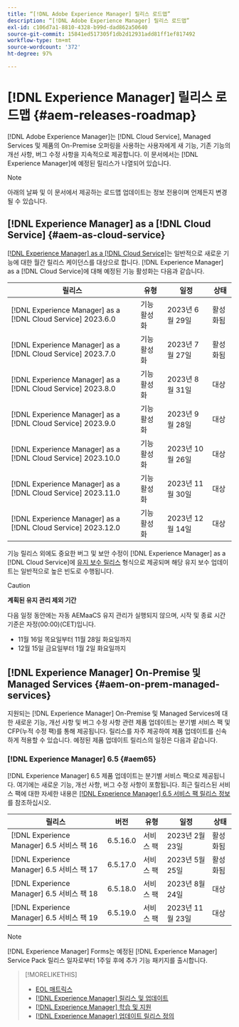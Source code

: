```yaml
---
title: “[!DNL Adobe Experience Manager] 릴리스 로드맵”
description: “[!DNL Adobe Experience Manager] 릴리스 로드맵”
exl-id: c106d7a1-8810-4328-b99d-dad862a50640
source-git-commit: 15841ed517305f1db2d12931add81ff1ef817492
workflow-type: tm+mt
source-wordcount: '372'
ht-degree: 97%

---
```


# [!DNL Experience Manager] 릴리스 로드맵 {#aem-releases-roadmap}

[!DNL Adobe Experience Manager]는 [!DNL Cloud Service], Managed Services 및 제품의 On-Premise 오퍼링을 사용하는 사용자에게 새 기능, 기존 기능의 개선 사항, 버그 수정 사항을 지속적으로 제공합니다. 이 문서에서는 [!DNL Experience Manager]에 예정된 릴리스가 나열되어 있습니다.

>[!NOTE]
>
>아래의 날짜 및 이 문서에서 제공하는 로드맵 업데이트는 정보 전용이며 언제든지 변경될 수 있습니다.

## [!DNL Experience Manager] as a [!DNL Cloud Service] {#aem-as-cloud-service}

[[!DNL Experience Manager] as a [!DNL Cloud Service]](https://experienceleague.adobe.com/docs/experience-manager-cloud-service/content/release-notes/home.html)는 일반적으로 새로운 기능에 대한 월간 릴리스 케이던스를 대상으로 합니다. [!DNL Experience Manager] as a [!DNL Cloud Service]에 대해 예정된 기능 활성화는 다음과 같습니다.

| 릴리스 | 유형 | 일정 | 상태 |
|---|---|---|---|
| [!DNL Experience Manager] as a [!DNL Cloud Service] 2023.6.0 | 기능 활성화 | 2023년 6월 29일 | 활성화됨 |
| [!DNL Experience Manager] as a [!DNL Cloud Service] 2023.7.0 | 기능 활성화 | 2023년 7월 27일 | 활성화됨 |
| [!DNL Experience Manager] as a [!DNL Cloud Service] 2023.8.0 | 기능 활성화 | 2023년 8월 31일 | 대상 |
| [!DNL Experience Manager] as a [!DNL Cloud Service] 2023.9.0 | 기능 활성화 | 2023년 9월 28일 | 대상 |
| [!DNL Experience Manager] as a [!DNL Cloud Service] 2023.10.0 | 기능 활성화 | 2023년 10월 26일 | 대상 |
| [!DNL Experience Manager] as a [!DNL Cloud Service] 2023.11.0 | 기능 활성화 | 2023년 11월 30일 | 대상 |
| [!DNL Experience Manager] as a [!DNL Cloud Service] 2023.12.0 | 기능 활성화 | 2023년 12월 14일 | 대상 |

기능 릴리스 외에도 중요한 버그 및 보안 수정이 [!DNL Experience Manager] as a [!DNL Cloud Service]에 [유지 보수 릴리스](https://experienceleague.adobe.com/docs/experience-manager-cloud-service/content/release-notes/maintenance/latest.html) 형식으로 제공되며 해당 유지 보수 업데이트는 일반적으로 높은 빈도로 수행됩니다.

>[!CAUTION]
>
>**계획된 유지 관리 제외 기간**
>
> 다음 일정 동안에는 자동 AEMaaCS 유지 관리가 실행되지 않으며, 시작 및 종료 시간 기준은 자정(00:00)(CET)입니다.
>
>* 11월 16일 목요일부터 11월 28일 화요일까지
>* 12월 15일 금요일부터 1월 2일 화요일까지

## [!DNL Experience Manager] On-Premise 및 Managed Services {#aem-on-prem-managed-services}

지원되는 [!DNL Experience Manager] On-Premise 및 Managed Services에 대한 새로운 기능, 개선 사항 및 버그 수정 사항 관련 제품 업데이트는 분기별 서비스 팩 및 CFP(누적 수정 팩)를 통해 제공됩니다. 릴리스를 자주 제공하여 제품 업데이트를 신속하게 적용할 수 있습니다. 예정된 제품 업데이트 릴리스의 일정은 다음과 같습니다.

### [!DNL Experience Manager] 6.5 {#aem65}

[!DNL Experience Manager] 6.5 제품 업데이트는 분기별 서비스 팩으로 제공됩니다. 여기에는 새로운 기능, 개선 사항, 버그 수정 사항이 포함됩니다. 최근 릴리스된 서비스 팩에 대한 자세한 내용은 [[!DNL Experience Manager] 6.5 서비스 팩 릴리스 정보](https://experienceleague.adobe.com/docs/experience-manager-65/release-notes/release-notes.html)를 참조하십시오.

| 릴리스 | 버전 | 유형 | 일정 | 상태 |
|---|---|---|---|---|
| [!DNL Experience Manager] 6.5 서비스 팩 16 | 6.5.16.0 | 서비스 팩 | 2023년 2월 23일 | 활성화됨 |
| [!DNL Experience Manager] 6.5 서비스 팩 17 | 6.5.17.0 | 서비스 팩 | 2023년 5월 25일 | 활성화됨 |
| [!DNL Experience Manager] 6.5 서비스 팩 18 | 6.5.18.0 | 서비스 팩 | 2023년 8월 24일 | 대상 |
| [!DNL Experience Manager] 6.5 서비스 팩 19 | 6.5.19.0 | 서비스 팩 | 2023년 11월 23일 | 대상 |

>[!NOTE]
>
>[!DNL Experience Manager] Forms는 예정된 [!DNL Experience Manager] Service Pack 릴리스 일자로부터 1주일 후에 추가 기능 패키지를 출시합니다.

>[!MORELIKETHIS]
>
>* [EOL 매트릭스](https://helpx.adobe.com/kr/support/programs/eol-matrix.html)
>* [[!DNL Experience Manager] 릴리스 및 업데이트](https://experienceleague.adobe.com/docs/experience-manager-release-information/aem-release-updates/aem-releases-updates.html?lang=ko)
>* [[!DNL Experience Manager] 학습 및 지원](https://experienceleague.adobe.com/docs/experience-manager-cloud-service.html)
>* [[!DNL Experience Manager] 업데이트 릴리스 정의](/help/using/update-release-vehicle-definitions.md)
